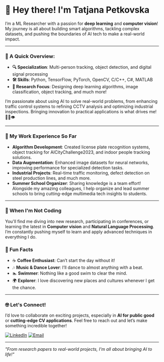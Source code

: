 # 👋 Hey there! I'm Tatjana Petkovska

I’m a ML Researcher with a passion for **deep learning** and **computer vision**! My journey is all about building smart algorithms, tackling complex datasets, and pushing the boundaries of AI tech to make a real-world impact.

---

### 🌌 A Quick Overview:
- **🔍 Specialization**: Multi-person tracking, object detection, and digital signal processing
- **🛠️ Skills**: Python, TensorFlow, PyTorch, OpenCV, C/C++, C#, MATLAB
- **🔬 Research Focus**: Designing deep learning algorithms, image classification, object tracking, and much more!
 
I’m passionate about using AI to solve real-world problems, from enhancing traffic control systems to refining CCTV analysis and optimizing industrial inspections. Bringing innovation to practical applications is what drives me!
🚗🔎👁️

---

### 💼 My Work Experience So Far
- **Algorithm Development**: Created license plate recognition systems, object tracking for AICityChallenge2023, and indoor people tracking solutions.
- **Data Augmentation**: Enhanced image datasets for neural networks, improving performance for specialized detection tasks.
- **Industrial Projects**: Real-time traffic monitoring, defect detection on steel production lines, and much more. 
- **Summer School Organizer**: Sharing knowledge is a team effort! Alongside my amazing colleagues, I help organize and lead summer schools to bring cutting-edge multimedia tech insights to students.

---

### 🌱 When I'm Not Coding
You'll find me diving into new research, participating in conferences, or learning the latest in **Computer vision** and **Natural Language Processing**. I’m constantly pushing myself to learn and apply advanced techniques in everything I do.

### 🎉 Fun Facts
- ☕ **Coffee Enthusiast**: Can’t start the day without it!
- 🎶 **Music & Dance Lover**: I’ll dance to almost anything with a beat.
- 🏊 **Swimmer**: Nothing like a good swim to clear the mind.
- 🌍 **Explorer**: I love discovering new places and cultures whenever I get the chance.

---
### 🤓 Let's Connect!
I’d love to collaborate on exciting projects, especially in **AI for public good** or **cutting-edge CV applications**. Feel free to reach out and let’s make something incredible together!

[![LinkedIn](https://img.shields.io/badge/LinkedIn-Connect-blue)](https://www.linkedin.com/in/tatjana-petkovska)
[![Email](https://img.shields.io/badge/Email-Get%20in%20Touch!-brightgreen)](mailto:tatjanapetkovska98@gmail.com)

---

_"From research papers to real-world projects, I’m all about bringing AI to life!"_

